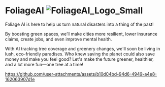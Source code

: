 # FoliageAI ![FoliageAI_Logo_Small](https://github.com/user-attachments/assets/9d423691-2745-4068-ba0f-53d9dc5251d3)

Foliage AI is here to help us turn natural disasters into a thing of the past! 

By boosting green spaces, we’ll make cities more resilient, lower insurance claims, create jobs, and even improve mental health. 

With AI tracking tree coverage and greenery changes, we'll soon be living in lush, eco-friendly paradises. Who knew saving the planet could also save money and make you feel good? Let's make the future greener, healthier, and a lot more fun—one tree at a time!




https://github.com/user-attachments/assets/b10d04bd-94d6-4949-a4e8-162063907d1e
